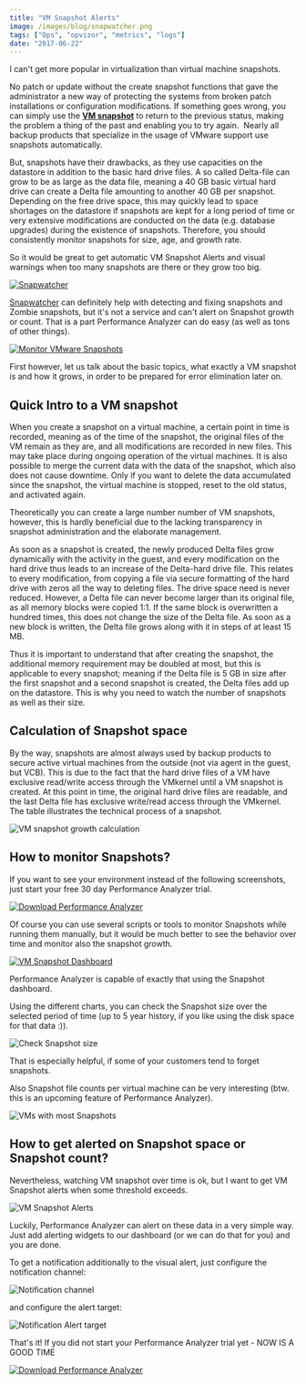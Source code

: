 ```yaml
---
title: "VM Snapshot Alerts"
image: /images/blog/snapwatcher.png
tags: ["Ops", "opvizor", "metrics", "logs"]
date: "2017-06-22"
---
```


I can't get more popular in virtualization than virtual machine snapshots. 

No patch or update without the create snapshot functions that gave the administrator a new way of protecting the systems from broken patch installations or configuration modifications. If something goes wrong, you can simply use the **[VM snapshot](https://kb.vmware.com/selfservice/microsites/search.do?language=en_US&cmd=displayKC&externalId=1015180)** to return to the previous status, making the problem a thing of the past and enabling you to try again.  Nearly all backup products that specialize in the usage of VMware support use snapshots automatically.

But, snapshots have their drawbacks, as they use capacities on the datastore in addition to the basic hard drive files. A so called Delta-file can grow to be as large as the data file, meaning a 40 GB basic virtual hard drive can create a Delta file amounting to another 40 GB per snapshot. Depending on the free drive space, this may quickly lead to space shortages on the datastore if snapshots are kept for a long period of time or very extensive modifications are conducted on the data (e.g. database upgrades) during the existence of snapshots. Therefore, you should consistently monitor snapshots for size, age, and growth rate.

So it would be great to get automatic VM Snapshot Alerts and visual warnings when too many snapshots are there or they grow too big.

[![Snapwatcher](/images/blog/snapwatcher.png)](http://try.opvizor.com/snapwatcher)

[Snapwatcher](http://try.opvizor.com/snapwatcher) can definitely help with detecting and fixing snapshots and Zombie snapshots, but it's not a service and can't alert on Snapshot growth or count. That is a part Performance Analyzer can do easy (as well as tons of other things).

[![Monitor VMware Snapshots](/images/blog/pa_snapshots_alerts_sm-1.png)](http://try.opvizor.com/perfanalyzer)

First however, let us talk about the basic topics, what exactly a VM snapshot is and how it grows, in order to be prepared for error elimination later on.

## Quick Intro to a VM snapshot

When you create a snapshot on a virtual machine, a certain point in time is recorded, meaning as of the time of the snapshot, the original files of the VM remain as they are, and all modifications are recorded in new files. This may take place during ongoing operation of the virtual machines. It is also possible to merge the current data with the data of the snapshot, which also does not cause downtime. Only if you want to delete the data accumulated since the snapshot, the virtual machine is stopped, reset to the old status, and activated again.

Theoretically you can create a large number number of VM snapshots, however, this is hardly beneficial due to the lacking transparency in snapshot administration and the elaborate management.

As soon as a snapshot is created, the newly produced Delta files grow dynamically with the activity in the guest, and every modification on the hard drive thus leads to an increase of the Delta-hard drive file. This relates to every modification, from copying a file via secure formatting of the hard drive with zeros all the way to deleting files. The drive space need is never reduced. However, a Delta file can never become larger than its original file, as all memory blocks were copied 1:1. If the same block is overwritten a hundred times, this does not change the size of the Delta file. As soon as a new block is written, the Delta file grows along with it in steps of at least 15 MB.

Thus it is important to understand that after creating the snapshot, the additional memory requirement may be doubled at most, but this is applicable to every snapshot; meaning if the Delta file is 5 GB in size after the first snapshot and a second snapshot is created, the Delta files add up on the datastore. This is why you need to watch the number of snapshots as well as their size.

## Calculation of Snapshot space

By the way, snapshots are almost always used by backup products to secure active virtual machines from the outside (not via agent in the guest, but VCB). This is due to the fact that the hard drive files of a VM have exclusive read/write access through the VMkernel until a VM snapshot is created. At this point in time, the original hard drive files are readable, and the last Delta file has exclusive write/read access through the VMkernel. The table illustrates the technical process of a snapshot.

![VM snapshot growth calculation](/images/blog/snapshotcalc.png)

## How to monitor Snapshots?

If you want to see your environment instead of the following screenshots, just start your free 30 day Performance Analyzer trial.

[![Download Performance Analyzer](/images/blog/button_download-performance-analyzer-5.png)](http://try.opvizor.com/perfanalyzer)

Of course you can use several scripts or tools to monitor Snapshots while running them manually, but it would be much better to see the behavior over time and monitor also the snapshot growth.

[![VM Snapshot Dashboard](/images/blog/pa_snapshots_alerts_sm.png)](http://try.opvizor.com/perfanalyzer)

Performance Analyzer is capable of exactly that using the Snapshot dashboard.

Using the different charts, you can check the Snapshot size over the selected period of time (up to 5 year history, if you like using the disk space for that data :)).

![Check Snapshot size](/images/blog/snap_size.png)

That is especially helpful, if some of your customers tend to forget snapshots.

Also Snapshot file counts per virtual machine can be very interesting (btw. this is an upcoming feature of Performance Analyzer).

![VMs with most Snapshots](/images/blog/snap_count.png)

## How to get alerted on Snapshot space or Snapshot count?

Nevertheless, watching VM snapshot over time is ok, but I want to get VM Snapshot alerts when some threshold exceeds.

![VM Snapshot Alerts](/images/blog/alerts.png)

Luckily, Performance Analyzer can alert on these data in a very simple way. Just add alerting widgets to our dashboard (or we can do that for you) and you are done.

To get a notification additionally to the visual alert, just configure the notification channel:

![Notification channel](/images/blog/notification.png)

and configure the alert target:

![Notification Alert target](/images/blog/notification2.png)

That's it! If you did not start your Performance Analyzer trial yet - NOW IS A GOOD TIME

[![Download Performance Analyzer](/images/blog/button_download-performance-analyzer-4.png)](http://try.opvizor.com/perfanalyzer)
